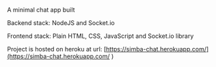 A minimal chat app built

Backend stack: NodeJS and Socket.io

Frontend stack: Plain HTML, CSS, JavaScript and Socket.io library

Project is hosted on heroku at url: [https://simba-chat.herokuapp.com/](https://simba-chat.herokuapp.com/ )
